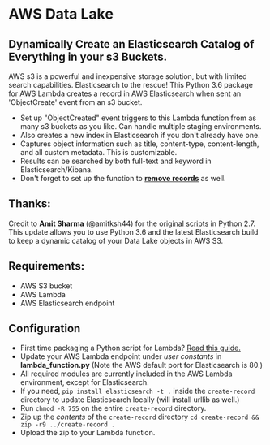 # AWS Data Lake
## Dynamically Create an Elasticsearch Catalog of Everything in your s3 Buckets.
AWS s3 is a powerful and inexpensive storage solution, but with limited search capabilities. Elasticsearch to the rescue! This Python 3.6 package for AWS Lambda creates a record in AWS Elasticsearch when sent an 'ObjectCreate' event from an s3 bucket. 
* Set up "ObjectCreated" event triggers to this Lambda function from as many s3 buckets as you like. Can handle multiple staging environments.
* Also creates a new index in Elasticsearch if you don't already have one.
* Captures object information such as title, content-type, content-length, and all custom metadata. This is customizable.
* Results can be searched by both full-text and keyword in Elasticsearch/Kibana.
* Don't forget to set up the function to **[remove records](https://github.com/findconvergence/s3-delete-elasticsearch-record)** as well.

## Thanks:
Credit to **Amit Sharma** (@amitksh44) for the [original scripts](https://aws.amazon.com/blogs/database/indexing-metadata-in-amazon-elasticsearch-service-using-aws-lambda-and-python/) in Python 2.7.  This update allows you to use Python 3.6 and the latest Elasticsearch build to keep a dynamic catalog of your Data Lake objects in AWS S3.  

## Requirements:
* AWS S3 bucket
* AWS Lambda 
* AWS Elasticsearch endpoint

## Configuration 
* First time packaging a Python script for Lambda?  [Read this guide.](https://aws.amazon.com/premiumsupport/knowledge-center/build-python-lambda-deployment-package/)
* Update your AWS Lambda endpoint under *user constants* in **lambda_function.py** (Note the AWS default port for Elasticsearch is 80.)
* All required modules are currently included in the AWS Lambda environment, except for Elasticsearch. 
* If you need, `pip install elasticsearch -t .` inside the `create-record` directory to update Elasticsearch locally (will install urllib as well.)
* Run `chmod -R 755` on the entire `create-record` directory.
* Zip up the *contents* of the `create-record` directory `cd create-record && zip -r9 ../create-record .`
* Upload the zip to your Lambda function.

